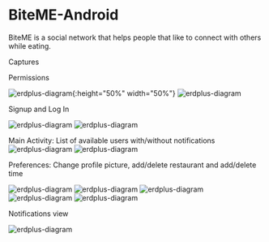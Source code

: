 # BiteME-Android
BiteME is a social network that helps people that like to connect with others while eating.

Captures

Permissions

![erdplus-diagram](https://user-images.githubusercontent.com/38864198/39441640-39e6c8f8-4c74-11e8-9897-12cc76c56618.png){:height="50%" width="50%"}
![erdplus-diagram](https://user-images.githubusercontent.com/38864198/39441683-5c37cc5e-4c74-11e8-9a1f-54c1bafd945b.png)

Signup and Log In

![erdplus-diagram](https://user-images.githubusercontent.com/38864198/39441685-5c55fad0-4c74-11e8-9498-e7f14c2b1dcc.png)
![erdplus-diagram](https://user-images.githubusercontent.com/38864198/39442029-78371b84-4c75-11e8-936f-f4d3b93ee3c6.png)

Main Activity: List of available users with/without notifications
![erdplus-diagram](https://user-images.githubusercontent.com/38864198/39441686-5c65521e-4c74-11e8-9388-4afbe5704c6a.png)
![erdplus-diagram](https://user-images.githubusercontent.com/38864198/39441693-5cbe662e-4c74-11e8-83c5-2c477ec1563b.png)


Preferences: Change profile picture, add/delete restaurant and add/delete time

![erdplus-diagram](https://user-images.githubusercontent.com/38864198/39441687-5c720cd4-4c74-11e8-8d8f-dae822cf552c.png)
![erdplus-diagram](https://user-images.githubusercontent.com/38864198/39441688-5c7ec6d6-4c74-11e8-8a30-51d684e7e9ad.png)
![erdplus-diagram](https://user-images.githubusercontent.com/38864198/39441690-5c90f1a8-4c74-11e8-8b06-cba1e7a7cdac.png)
![erdplus-diagram](https://user-images.githubusercontent.com/38864198/39441691-5c9dfce0-4c74-11e8-8036-07fd4c4d45dc.png)
![erdplus-diagram](https://user-images.githubusercontent.com/38864198/39441692-5cac3454-4c74-11e8-853a-7148008feeea.png)

Notifications view

![erdplus-diagram](https://user-images.githubusercontent.com/38864198/39441694-5ccc0478-4c74-11e8-848a-bbad0127ade3.png)

